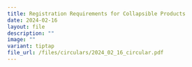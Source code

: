 ```yaml
---
title: Registration Requirements for Collapsible Products
date: 2024-02-16
layout: file
description: ""
image: ""
variant: tiptap
file_url: /files/circulars/2024_02_16_circular.pdf
---
```

